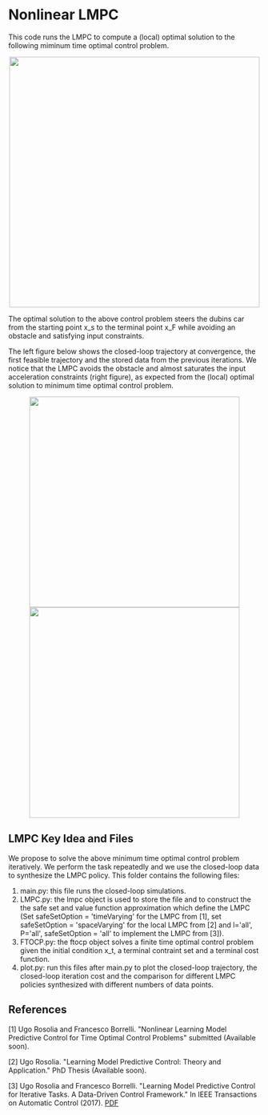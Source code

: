 # Nonlinear LMPC

This code runs the LMPC to compute a (local) optimal solution to the following miminum time optimal control problem.

<p align="center">
<img src="https://github.com/urosolia/LMPC/blob/master/NonlinearLMPC/SafeSetQfunction_MixedIntegerFormulation/readmeFigures/minimumTimeProblem.png" width="500" />
</p>

The optimal solution to the above control problem steers the dubins car from the starting point x_s to the terminal point x_F while avoiding an obstacle and satisfying input constraints. 

The left figure below shows the closed-loop trajectory at convergence, the first feasible trajectory and the stored data from the previous iterations. We notice that the LMPC avoids the obstacle and almost saturates the input acceleration constraints (right figure), as expected from the (local) optimal solution to minimum time optimal control problem.

<p align="center">
<img src="https://github.com/urosolia/LMPC/blob/master/NonlinearLMPC/SafeSetQfunction_MixedIntegerFormulation/readmeFigures/iterationEvolution.png" width="420" />
<img src="https://github.com/urosolia/LMPC/blob/master/NonlinearLMPC/SafeSetQfunction_MixedIntegerFormulation/readmeFigures/velocityAcceleration.png" width="420" />
</p>

## LMPC Key Idea and Files

We propose to solve the above minimum time optimal control problem iteratively. We perform the task repeatedly and we use the closed-loop data to synthesize the LMPC policy. This folder contains the following files:

1) main.py: this file runs the closed-loop simulations.
2) LMPC.py: the lmpc object is used to store the file and to construct the the safe set and value function approximation which define the LMPC (Set safeSetOption = 'timeVarying' for the LMPC from [1], set safeSetOption = 'spaceVarying' for the local LMPC from [2] and l='all', P='all',  safeSetOption = 'all' to implement the LMPC from [3]).
3) FTOCP.py: the ftocp object solves a finite time optimal control problem given the initial condition x_t, a terminal contraint set and a terminal cost function.
4) plot.py: run this files after main.py to plot the closed-loop trajectory, the closed-loop iteration cost and the comparison for different LMPC policies synthesized with different numbers of data points.

## References

[1] Ugo Rosolia and Francesco Borrelli. "Nonlinear  Learning  Model  Predictive  Control  for Time  Optimal  Control  Problems" submitted (Available soon).

[2] Ugo Rosolia. "Learning Model Predictive Control: Theory and Application." PhD Thesis (Available soon).

[3] Ugo Rosolia and Francesco Borrelli. "Learning Model Predictive Control for Iterative Tasks. A Data-Driven Control Framework." In IEEE Transactions on Automatic Control (2017). [PDF](https://ieeexplore.ieee.org/document/8039204/)

